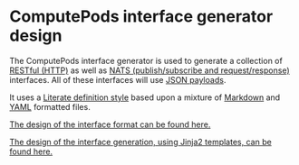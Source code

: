 # ComputePods interface generator design

<!-- toc -->

The ComputePods interface generator is used to generate a collection of 
[RESTful 
(HTTP)](https://en.wikipedia.org/wiki/Representational_state_transfer) as 
well as [NATS (publish/subscribe and 
request/response)](https://docs.nats.io/) interfaces. All of these
interfaces will use [JSON payloads](https://en.wikipedia.org/wiki/JSON).

It uses a [Literate definition 
style](https://en.wikipedia.org/wiki/Literate_programming) based upon a 
mixture of [Markdown](https://en.wikipedia.org/wiki/Markdown) and 
[YAML](https://en.wikipedia.org/wiki/YAML) formatted files. 

[The design of the interface format can be found here.](InterfaceFormat.md)

[The design of the interface generation, using Jinja2 templates, can be found here.](Generation.md)